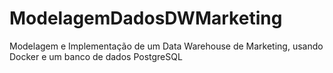 # ModelagemDadosDWMarketing
Modelagem e Implementação de um Data Warehouse de Marketing, usando Docker e um banco de dados PostgreSQL

